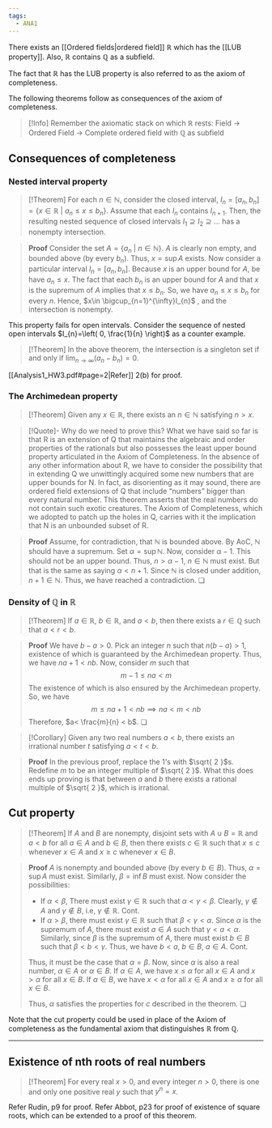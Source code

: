 ```yaml
---
tags:
  - ANA1
---
```


There exists an [[Ordered fields|ordered field]] $\mathbb{R}$ which has the [[LUB property]]. Also, $\mathbb{R}$ contains $\mathbb{Q}$ as a subfield.

The fact that $\mathbb{R}$ has the LUB property is also referred to as the axiom of completeness.

The following theorems follow as consequences of the axiom of completeness.

>[!Info]
>Remember the axiomatic stack on which $\mathbb{R}$ rests:
>Field -> Ordered Field -> Complete ordered field with $\mathbb{Q}$ as subfield

## Consequences of completeness

### Nested interval property

>[!Theorem]
>For each $n\in \mathbb{N}$, consider the closed interval, $I_{n} = [a_{n}, b_{n}]=\{ x\in \mathbb{R}\ |\ a_{n} \le x\le b_{n}\}$. Assume that each $I_{n}$ contains $I_{n+1}$. Then, the resulting nested sequence of closed intervals $I_{1}\supseteq I_{2} \supseteq \dots$ has a nonempty intersection.
>

>**Proof** 
>Consider the set $A = \{ a_{n}\ | \ n \in \mathbb{N} \}$. $A$ is clearly non empty, and bounded above (by every $b_{n}$). Thus, $x = \sup A$ exists. 
>Now consider a particular interval $I_{n} =[a_{n}, b_{n}]$. Because $x$ is an upper bound for $A$, be have $a_{n}\le x$. The fact that each $b_{n}$ is an upper bound for $A$ and that $x$ is the supremum of $A$ implies that $x\le b_{n}$. 
>So, we have $a_{n}\leq x\leq b_{n}$ for every $n$. Hence, $x\in \bigcup_{n=1}^{\infty}I_{n}$ , and the intersection is nonempty.

This property fails for open intervals. Consider the sequence of nested open intervals $I_{n}=\left( 0, \frac{1}{n} \right)$ as a counter example. 

>[!Theorem]
>In the above theorem, the intersection is a singleton set if and only if $\lim_{ n \to \infty }(a_{n}-b_{n})=0$.

[[Analysis1_HW3.pdf#page=2|Refer]] 2(b) for proof.
### The Archimedean property

>[!Theorem]
>Given any $x\in \mathbb{R}$, there exists an $n\in \mathbb{N}$ satisfying $n>x$. 

>[!Quote]- Why do we need to prove this?
>What we have said so far is that R is an
extension of Q that maintains the algebraic and order properties of the rationals
but also possesses the least upper bound property articulated in the Axiom of
Completeness. In the absence of any other information about R, we have to
consider the possibility that in extending Q we unwittingly acquired some new
numbers that are upper bounds for N. In fact, as disorienting as it may sound,
there are ordered field extensions of Q that include “numbers” bigger than every
natural number. This theorem asserts that the real numbers do not contain
such exotic creatures. The Axiom of Completeness, which we adopted to patch
up the holes in Q, carries with it the implication that N is an unbounded subset
of R.

>**Proof**
>Assume, for contradiction, that $\mathbb{N}$ is bounded above. By AoC, $\mathbb{N}$ should have a supremum. Set $\alpha=\sup \mathbb{N}$. 
>Now, consider $\alpha-1$. This should not be an upper bound. Thus, $n>\alpha-1$, $n\in \mathbb{N}$ must exist. But that is the same as saying $\alpha <n+1$. Since $\mathbb{N}$ is closed under addition, $n+1\in \mathbb{N}$. Thus, we have reached a contradiction. ❏
### Density of $\mathbb{Q}$ in $\mathbb{R}$

>[!Theorem]
>If $a\in \mathbb{R}$, $b\in \mathbb{R}$, and $a<b$, then there exists a $r\in \mathbb{Q}$ such that $a<r<b$.

>**Proof**
>We have $b-a>0$. Pick an integer $n$ such that $n(b-a)>1$, existence of which is guaranteed by the Archimedean property. Thus, we have $na+1<nb$. Now, consider $m$ such that 
>$$
>m-1\leq na<m
>$$
>The existence of which is also ensured by the Archimedean property. So, we have
>$$
>m\le na+1<nb \implies na<m<nb
>$$
>Therefore, $a< \frac{m}{n} < b$. ❏

>[!Corollary]
>Given any two real numbers $a<b$, there exists an irrational number $t$ satisfying $a<t<b$.

>**Proof**
>In the previous proof, replace the 1's with $\sqrt{ 2 }$s. Redefine $m$ to be an integer multiple of $\sqrt{ 2 }$. What this does ends up proving is that between $a$ and $b$ there exists a rational multiple of $\sqrt{ 2 }$, which is irrational.

## Cut property

>[!Theorem]
>If $A$ and $B$ are nonempty, disjoint sets with $A\cup B=\mathbb{R}$ and $a<b$ for all $a\in A$ and $b\in B$, then there exists $c\in \mathbb{R}$ such that $x\leq c$ whenever $x\in A$ and $x\ge c$ whenever $x\in B$. 

>**Proof**
>$A$ is nonempty and bounded above (by every $b\in B$). Thus, $\alpha = \sup A$ must exist. 
>Similarly, $\beta = \inf B$ must exist.
>Now consider the possibilities:
>- If $\alpha<\beta$,
  There must exist $\gamma \in \mathbb{R}$ such that $\alpha<\gamma<\beta$. Clearly, $\gamma \not\in A$ and $\gamma \not\in B$, i.e, $\gamma \not\in \mathbb{R}$. Cont.
>- If $\alpha > \beta$,
  there must exist $\gamma \in \mathbb{R}$ such that $\beta<\gamma<\alpha$. 
  Since $\alpha$ is the supremum of $A$, there must exist $a\in A$ such that $\gamma<a<\alpha$. 
  Similarly, since $\beta$ is the supremum of $A$, there must exist $b\in B$ such that $\beta<b<\gamma$.
  Thus, we have $b<a$, $b\in B$, $a\in A$. Cont.
>
>Thus, it must be the case that $\alpha = \beta$.
>Now, since $\alpha$ is also a real number, $\alpha\in A$ or $\alpha \in B$. 
>If $\alpha\in A$, we have $x\le\alpha$ for all $x\in A$ and $x>\alpha$ for all $x\in B$. 
>If $\alpha \in B$, we have $x<\alpha$ for all $x\in A$ and $x\ge \alpha$ for all $x\in B$. 
>
>Thus, $\alpha$ satisfies the properties for $c$ described in the theorem. ❏

Note that the cut property could be used in place of the Axiom of completeness as the fundamental axiom that distinguishes $\mathbb{R}$ from $\mathbb{Q}$. 


---
## Existence of nth roots of real numbers

>[!Theorem]
>For every real $x>0$, and every integer $n>0$, there is one and only one positive real $y$ such that $y^n=x$.

Refer Rudin, p9 for proof.
Refer Abbot, p23 for proof of existence of square roots, which can be extended to a proof of this theorem.

